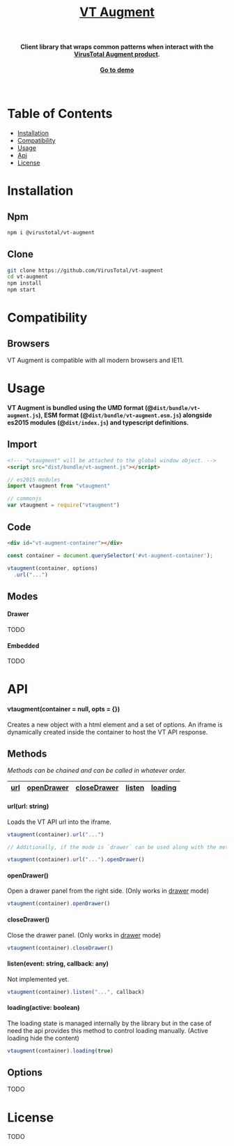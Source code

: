 <h1 align="center">
    <a href="https://github.com/VirusTotal/vt-augment">VT Augment</a><br>
	<br>
</h1>

<h4 align="center">
	Client library that wraps common patterns when interact with the <a href="https://developers.virustotal.com/v3.0/reference?#widget-overview">VirusTotal Augment product<a>.
</h4>

<h4 align="center">
	<a href="https://virustotal.com/ui/widget/demo/dedicated">Go to demo<a>
</h4>

<br>

# Table of Contents

* [Installation](#installation)
* [Compatibility](#compatibility)
* [Usage](#usage)
* [Api](#api)
* [License](#license)

# Installation

## Npm

```sh
npm i @virustotal/vt-augment
```

## Clone

```sh
git clone https://github.com/VirusTotal/vt-augment
cd vt-augment
npm install
npm start
```

# Compatibility

## Browsers

VT Augment is compatible with all modern browsers and IE11.

# Usage

**VT Augment is bundled using the UMD format (@`dist/bundle/vt-augment.js`), ESM format (@`dist/bundle/vt-augment.esm.js`) alongside es2015 modules (@`dist/index.js`) and typescript definitions.**

## Import

```html
<!--- "vtaugment" will be attached to the global window object. -->
<script src="dist/bundle/vt-augment.js"></script>
```

```javascript
// es2015 modules
import vtaugment from "vtaugment"

// commonjs
var vtaugment = require("vtaugment")
```

## Code
```html
<div id="vt-augment-container"></div>
```

```javascript
const container = document.querySelector('#vt-augment-container');

vtaugment(container, options)
  .url("...")
```

## Modes

#### Drawer

TODO

#### Embedded

TODO

# API

#### vtaugment(container = null, opts = {})

Creates a new object with a html element and a set of options. An iframe is dynamically created inside the container to host the VT API response.

## Methods

*Methods can be chained and can be called in whatever order.*

| [url](#urlurl-string) | [openDrawer](#opendrawer) | [closeDrawer](#closedrawer) | [listen](#listenevent-string-callback-any) | [loading](#loading(active-boolean))
|-----|-----|-----|-----|-----|

#### url(url: string)

Loads the VT API url into the iframe.

```js
vtaugment(container).url("...")

// Additionally, if the mode is `drawer` can be used along with the method `openDrawer`

vtaugment(container).url("...").openDrawer()

```

#### openDrawer()

Open a drawer panel from the right side. (Only works in [drawer](#drawer) mode)

```js
vtaugment(container).openDrawer()

```

#### closeDrawer()

Close the drawer panel. (Only works in [drawer](#drawer) mode)

```js
vtaugment(container).closeDrawer()

```

#### listen(event: string, callback: any)

Not implemented yet.

```js
vtaugment(container).listen("...", callback)

```

#### loading(active: boolean)

The loading state is managed internally by the library but in the case of need the api provides this method to control loading manually. (Active loading hide the content)

```js
vtaugment(container).loading(true)

```

## Options

TODO

# License

TODO
